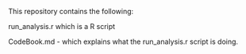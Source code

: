 

This repository contains the following:

run_analysis.r which is a R script

CodeBook.md - which explains what the run_analysis.r script is doing.